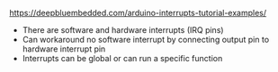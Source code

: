 https://deepbluembedded.com/arduino-interrupts-tutorial-examples/
- There are software and hardware interrupts (IRQ pins) 
- Can workaround no software interrupt by connecting output pin to hardware interrupt pin
- Interrupts can be global or can run a specific function